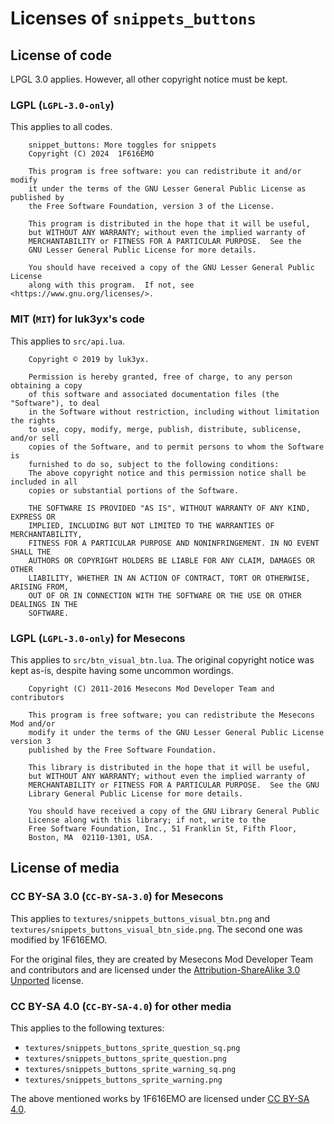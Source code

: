 # Licenses of `snippets_buttons`

## License of code

LPGL 3.0 applies. However, all other copyright notice must be kept.

### LGPL (`LGPL-3.0-only`)

This applies to all codes.

        snippet_buttons: More toggles for snippets
        Copyright (C) 2024  1F616EMO

        This program is free software: you can redistribute it and/or modify
        it under the terms of the GNU Lesser General Public License as published by
        the Free Software Foundation, version 3 of the License.

        This program is distributed in the hope that it will be useful,
        but WITHOUT ANY WARRANTY; without even the implied warranty of
        MERCHANTABILITY or FITNESS FOR A PARTICULAR PURPOSE.  See the
        GNU Lesser General Public License for more details.

        You should have received a copy of the GNU Lesser General Public License
        along with this program.  If not, see <https://www.gnu.org/licenses/>.

### MIT (`MIT`) for luk3yx's code

This applies to `src/api.lua`.

        Copyright © 2019 by luk3yx.

        Permission is hereby granted, free of charge, to any person obtaining a copy
        of this software and associated documentation files (the "Software"), to deal
        in the Software without restriction, including without limitation the rights
        to use, copy, modify, merge, publish, distribute, sublicense, and/or sell
        copies of the Software, and to permit persons to whom the Software is
        furnished to do so, subject to the following conditions:
        The above copyright notice and this permission notice shall be included in all
        copies or substantial portions of the Software.

        THE SOFTWARE IS PROVIDED "AS IS", WITHOUT WARRANTY OF ANY KIND, EXPRESS OR
        IMPLIED, INCLUDING BUT NOT LIMITED TO THE WARRANTIES OF MERCHANTABILITY,
        FITNESS FOR A PARTICULAR PURPOSE AND NONINFRINGEMENT. IN NO EVENT SHALL THE
        AUTHORS OR COPYRIGHT HOLDERS BE LIABLE FOR ANY CLAIM, DAMAGES OR OTHER
        LIABILITY, WHETHER IN AN ACTION OF CONTRACT, TORT OR OTHERWISE, ARISING FROM,
        OUT OF OR IN CONNECTION WITH THE SOFTWARE OR THE USE OR OTHER DEALINGS IN THE
        SOFTWARE.

### LGPL (`LGPL-3.0-only`) for Mesecons

This applies to `src/btn_visual_btn.lua`. The original copyright notice was kept as-is, despite having some uncommon wordings.

        Copyright (C) 2011-2016 Mesecons Mod Developer Team and contributors

        This program is free software; you can redistribute the Mesecons Mod and/or
        modify it under the terms of the GNU Lesser General Public License version 3
        published by the Free Software Foundation.

        This library is distributed in the hope that it will be useful,
        but WITHOUT ANY WARRANTY; without even the implied warranty of
        MERCHANTABILITY or FITNESS FOR A PARTICULAR PURPOSE.  See the GNU
        Library General Public License for more details.

        You should have received a copy of the GNU Library General Public
        License along with this library; if not, write to the
        Free Software Foundation, Inc., 51 Franklin St, Fifth Floor,
        Boston, MA  02110-1301, USA.

## License of media

### CC BY-SA 3.0 (`CC-BY-SA-3.0`) for Mesecons

This applies to `textures/snippets_buttons_visual_btn.png` and `textures/snippets_buttons_visual_btn_side.png`. The second one was modified by 1F616EMO.

For the original files, they are created by Mesecons Mod Developer Team and contributors and are licensed under the [Attribution-ShareAlike 3.0 Unported](http://creativecommons.org/licenses/by-sa/3.0/) license.

### CC BY-SA 4.0 (`CC-BY-SA-4.0`) for other media

This applies to the following textures:

* `textures/snippets_buttons_sprite_question_sq.png`
* `textures/snippets_buttons_sprite_question.png`
* `textures/snippets_buttons_sprite_warning_sq.png`
* `textures/snippets_buttons_sprite_warning.png`

The above mentioned works by 1F616EMO are licensed under [CC BY-SA 4.0](http://creativecommons.org/licenses/by-sa/4.0/).

